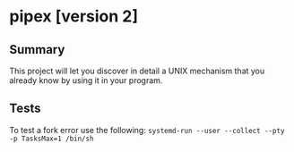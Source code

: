 # pipex [version 2]

## Summary
This project will let you discover in detail a UNIX mechanism that you already
know by using it in your program.

## Tests
To test a fork error use the following:
`systemd-run --user --collect --pty -p TasksMax=1 /bin/sh`

